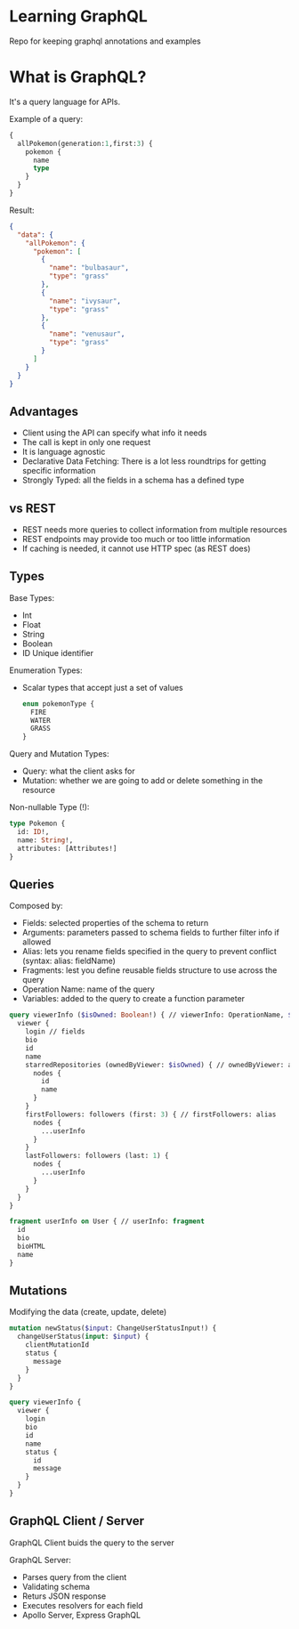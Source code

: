 # Learning GraphQL
Repo for keeping graphql annotations and examples

# What is GraphQL?
It's a query language for APIs. 

Example of a query:
```graphql
{
  allPokemon(generation:1,first:3) {
    pokemon {
      name
      type
    }
  }
}
```
Result:
```json
{
  "data": {
    "allPokemon": {
      "pokemon": [
        {
          "name": "bulbasaur",
          "type": "grass"
        },
        {
          "name": "ivysaur",
          "type": "grass"
        },
        {
          "name": "venusaur",
          "type": "grass"
        }
      ]
    }
  }
}
```

## Advantages

- Client using the API can specify what info it needs
- The call is kept in only one request
- It is language agnostic
- Declarative Data Fetching: There is a lot less roundtrips for getting specific information
- Strongly Typed: all the fields in a schema has a defined type

## vs REST
- REST needs more queries to collect information from multiple resources
- REST endpoints may provide too much or too little information
- If caching is needed, it cannot use HTTP spec (as REST does)


## Types
Base Types:
- Int
- Float
- String
- Boolean
- ID Unique identifier

Enumeration Types:
- Scalar types that accept just a set of values
  
  ```graphql
  enum pokemonType {
    FIRE
    WATER
    GRASS
  }
  ```
Query and Mutation Types:
- Query: what the client asks for
- Mutation: whether we are going to add or delete something in the resource

Non-nullable Type (!):
```graphql
type Pokemon {
  id: ID!,
  name: String!,
  attributes: [Attributes!]
}
```

## Queries
Composed by:
- Fields: selected properties of the schema to return
- Arguments: parameters passed to schema fields to further filter info if allowed
- Alias: lets you rename fields specified in the query to prevent conflict (syntax: alias: fieldName)
- Fragments: lest you define reusable fields structure to use across the query
- Operation Name: name of the query
- Variables: added to the query to create a function parameter

```graphql
query viewerInfo ($isOwned: Boolean!) { // viewerInfo: OperationName, $isOwned: variable
  viewer { 
    login // fields
    bio
    id
    name
    starredRepositories (ownedByViewer: $isOwned) { // ownedByViewer: argument
      nodes {
        id
        name
      }
    }
    firstFollowers: followers (first: 3) { // firstFollowers: alias
      nodes {
        ...userInfo
      }
    }
    lastFollowers: followers (last: 1) {
      nodes {
        ...userInfo
      }
    }
  }
}

fragment userInfo on User { // userInfo: fragment 
  id
  bio
  bioHTML
  name
}
```

## Mutations
Modifying the data (create, update, delete)

```graphql
mutation newStatus($input: ChangeUserStatusInput!) {
  changeUserStatus(input: $input) {
    clientMutationId
    status {
      message
    }
  }
}

query viewerInfo { 
  viewer { 
    login
    bio
    id
    name
    status {
      id
      message
    }
  }
}
```

## GraphQL Client / Server
GraphQL Client buids the query to the server

GraphQL Server:
- Parses query from the client
- Validating schema
- Returs JSON response
- Executes resolvers for each field
- Apollo Server, Express GraphQL